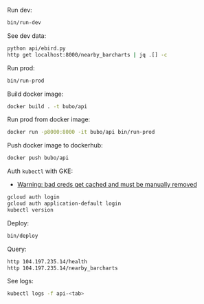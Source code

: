 Run dev:
```sh
bin/run-dev
```

See dev data:
```sh
python api/ebird.py
http get localhost:8000/nearby_barcharts | jq .[] -c
```

Run prod:
```sh
bin/run-prod
```

Build docker image:
```sh
docker build . -t bubo/api
```

Run prod from docker image:
```sh
docker run -p8000:8000 -it bubo/api bin/run-prod
```

Push docker image to dockerhub:
```sh
docker push bubo/api
```

Auth `kubectl` with GKE:
- [Warning: bad creds get cached and must be manually removed](https://github.com/kubernetes/kubernetes/issues/38075)
```sh
gcloud auth login
gcloud auth application-default login
kubectl version
```

Deploy:
```sh
bin/deploy
```

Query:
```sh
http 104.197.235.14/health
http 104.197.235.14/nearby_barcharts
```

See logs:
```sh
kubectl logs -f api-<tab>
```

